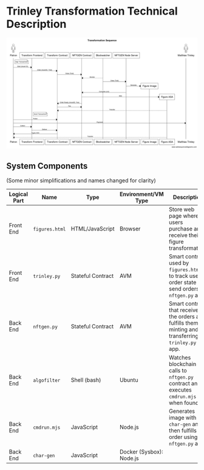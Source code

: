# Trinley Transformation Technical Description

![Sequence](tr2.png)

## System Components

(Some minor simplifications and names changed for clarity)

|Logical Part|Name|Type|Environment/VM Type| Description|
|----------|-------------|---------------|---------|-----------|
|Front End |`figures.html`   |HTML/JavaScript|Browser  |Store web page where users purchase and receive their figure transformation.|
|Front End |`trinley.py`  |Stateful Contract |AVM      |Smart contract used by `figures.html` to track user order state and send orders to `nftgen.py` app. |
|Back End  |`nftgen.py`  |Stateful Contract | AVM |Smart contract that receives the orders and fulfills them by minting and transferring to `trinley.py` app. |
|Back End | `algofilter` | Shell (bash)|Ubuntu|Watches blockchain for calls to `nftgen.py` contract and executes `cmdrun.mjs` when found.|
|Back End | `cmdrun.mjs` | JavaScript|Node.js|Generates image with `char-gen` and then fulfills the order using `nftgen.py` app.|
|Back End | `char-gen` | JavaScript | Docker (Sysbox): Node.js | |

<!-- |Back End  |algonfts.mjs|JavaScript   |Node.js|       |         |   | -->

